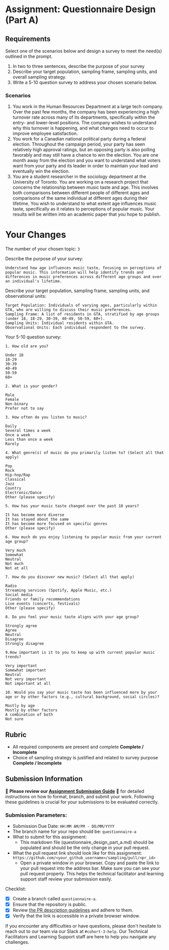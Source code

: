 # Assignment: Questionnaire Design (Part A)

## Requirements
Select one of the scenarios below and design a survey to meet the need(s) outlined in the prompt.

1.	In two to three sentences, describe the purpose of your survey
2.	Describe your target population, sampling frame, sampling units, and overall sampling strategy.
3.	Write a 5-10 question survey to address your chosen scenario below.


### Scenarios
1.	You work in the Human Resources Department at a large tech company. Over the past few months, the company has been experiencing a high turnover rate across many of its departments, specifically within the entry- and lower-level positions. The company wishes to understand why this turnover is happening, and what changes need to occur to improve employee satisfaction.
2.	You work for a Canadian national political party during a federal election. Throughout the campaign period, your party has seen relatively high approval ratings, but an opposing party is also polling favorably and may still have a chance to win the election. You are one month away from the election and you want to understand what voters want from your party and its leader in order to maintain your lead and eventually win the election.
3.	You are a student researcher in the sociology department at the University of Toronto. You are working on a research project that concerns the relationship between music taste and age. This involves both comparisons between different people of different ages and comparisons of the same individual at different ages during their lifetime. You wish to understand to what extent age influences music taste, specifically as it relates to perceptions of popular music. Your results will be written into an academic paper that you hope to publish.


# Your Changes

The number of your chosen topic: `3`

Describe the purpose of your survey:
```
Understand how age influences music taste, focusing on perceptions of popular music. This information will help identify trends and differences in music preferences across different age groups and over an individual's lifetime.
```

Describe your target population, sampling frame, sampling units, and observational units:
```
Target Population: Individuals of varying ages, particularly within GTA, who are willing to discuss their music preferences.
Sampling Frame: A list of residents in GTA, stratified by age groups (under 18, 18-29, 30-39, 40-49, 50-59, 60+).
Sampling Units: Individual residents within GTA.
Observational Units: Each individual respondent to the survey.
```

Your 5-10 question survey:
```
1. How old are you?

Under 18
18-29
30-39
40-49
50-59
60+

2. What is your gender?

Male
Female
Non-binary
Prefer not to say

3. How often do you listen to music?

Daily
Several times a week
Once a week
Less than once a week
Rarely

4. What genre(s) of music do you primarily listen to? (Select all that apply)

Pop
Rock
Hip-hop/Rap
Classical
Jazz
Country
Electronic/Dance
Other (please specify)

5. How has your music taste changed over the past 10 years?

It has become more diverse
It has stayed about the same
It has become more focused on specific genres
Other (please specify)

6. How much do you enjoy listening to popular music from your current age group?

Very much
Somewhat
Neutral
Not much
Not at all

7. How do you discover new music? (Select all that apply)

Radio
Streaming services (Spotify, Apple Music, etc.)
Social media
Friends or family recommendations
Live events (concerts, festivals)
Other (please specify)

8. Do you feel your music taste aligns with your age group?

Strongly agree
Agree
Neutral
Disagree
Strongly disagree

9.How important is it to you to keep up with current popular music trends?

Very important
Somewhat important
Neutral
Not very important
Not important at all

10. Would you say your music taste has been influenced more by your age or by other factors (e.g., cultural background, social circles)?

Mostly by age
Mostly by other factors
A combination of both
Not sure
```

## Rubric

-	All required components are present and complete **Complete / Incomplete**
-	Choice of sampling strategy is justified and related to survey purpose **Complete / Incomplete**

## Submission Information

🚨 **Please review our [Assignment Submission Guide](https://github.com/UofT-DSI/onboarding/blob/main/onboarding_documents/submissions.md)** 🚨 for detailed instructions on how to format, branch, and submit your work. Following these guidelines is crucial for your submissions to be evaluated correctly.

### Submission Parameters:
* Submission Due Date: `HH:MM AM/PM - DD/MM/YYYY`
* The branch name for your repo should be: `questionnaire-a`
* What to submit for this assignment:
    * This markdown file (questionnaire_design_part_a.md) should be populated and should be the only change in your pull request.
* What the pull request link should look like for this assignment: `https://github.com/<your_github_username>/sampling/pull/<pr_id>`
    * Open a private window in your browser. Copy and paste the link to your pull request into the address bar. Make sure you can see your pull request properly. This helps the technical facilitator and learning support staff review your submission easily.

Checklist:
- [X] Create a branch called `questionnaire-a`.
- [X] Ensure that the repository is public.
- [X] Review [the PR description guidelines](https://github.com/UofT-DSI/onboarding/blob/main/onboarding_documents/submissions.md#guidelines-for-pull-request-descriptions) and adhere to them.
- [X] Verify that the link is accessible in a private browser window.

If you encounter any difficulties or have questions, please don't hesitate to reach out to our team via our Slack at `#cohort-3-help`. Our Technical Facilitators and Learning Support staff are here to help you navigate any challenges.
